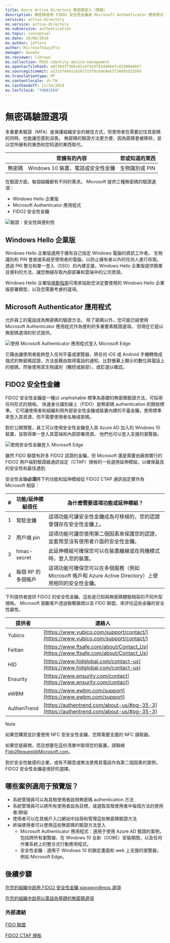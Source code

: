 ```yaml
---
title: Azure Active Directory 無密碼登入（預覽）
description: 無密碼使用 FIDO2 安全性金鑰或 Microsoft Authenticator 應用程式（預覽）登入 Azure AD
services: active-directory
ms.service: active-directory
ms.subservice: authentication
ms.topic: conceptual
ms.date: 10/08/2019
ms.author: joflore
author: MicrosoftGuyJFlo
manager: daveba
ms.reviewer: librown
ms.collection: M365-identity-device-management
ms.openlocfilehash: e073b4ff366c05cdf429f81d46647cd330604057
ms.sourcegitcommit: a22cb7e641c6187315f0c6de9eb3734895d31b9d
ms.translationtype: MT
ms.contentlocale: zh-TW
ms.lasthandoff: 11/14/2019
ms.locfileid: "74081569"
---
```

# <a name="passwordless-authentication-options"></a>無密碼驗證選項

多重要素驗證（MFA）是保護組織安全的絕佳方式，但使用者在需要記住其密碼的同時，也能讓您感到沮喪。 無密碼的驗證方法更方便，因為密碼會被移除，並以您所擁有的東西和您知道的東西取代。

|   | 您擁有的內容 | 您或知道的東西 |
| --- | --- | --- |
| 無密碼 | Windows 10 裝置、電話或安全性金鑰 | 生物識別或 PIN |

在驗證方面，每個組織都有不同的需求。 Microsoft 提供三種無密碼的驗證選項：

- Windows Hello 企業版
- Microsoft Authenticator 應用程式
- FIDO2 安全性金鑰

![驗證：安全性與便利性](./media/concept-authentication-passwordless/passwordless-convenience-security.png)

## <a name="windows-hello-for-business"></a>Windows Hello 企業版

Windows Hello 企業版適用于擁有自己指定 Windows 電腦的資訊工作者。 生物識別和 PIN 會直接系結至使用者的電腦，以防止擁有者以外的任何人進行存取。 透過 PKI 整合和單一登入（SSO）的內建支援，Windows Hello 企業版提供簡單且便利的方法，讓您無縫存取內部部署和雲端中的公司資源。

Windows Hello 企業版[規劃指南](https://docs.microsoft.com/windows/security/identity-protection/hello-for-business/hello-planning-guide)可用來協助您決定要使用的 Windows Hello 企業版部署類型，以及您需要考慮的選項。

## <a name="microsoft-authenticator-app"></a>Microsoft Authenticator 應用程式

允許員工的電話成為無密碼的驗證方法。 除了密碼以外，您可能已經使用 Microsoft Authenticator 應用程式作為便利的多重要素驗證選項。 但現在它是以無密碼選項的形式提供。

![使用 Microsoft Authenticator 應用程式登入 Microsoft Edge](./media/concept-authentication-passwordless/concept-web-sign-in-microsoft-authenticator-app.png)

它藉由讓使用者能夠登入任何平臺或瀏覽器，將任何 iOS 或 Android 手機轉換成強式的無密碼認證，方法是藉由取得電話的通知、比對螢幕上顯示的數位與電話上的號碼，然後使用其生物識別（觸控或臉部），或釘選以確認。

## <a name="fido2-security-keys"></a>FIDO2 安全性金鑰

FIDO2 安全性金鑰是一種以 unphishable 標準為基礎的無密碼驗證方法，可採用任何形式的規格。 快速身分識別線上（FIDO）是無密碼 authentication 的開放標準。 它可讓使用者和組織利用外部安全性金鑰或裝置內建的平臺金鑰，使用標準來登入其資源，而不需要使用者名稱或密碼。

對於公開預覽，員工可以使用安全性金鑰登入其 Azure AD 加入的 Windows 10 裝置，並取得單一登入其雲端和內部部署資源。 他們也可以登入支援的瀏覽器。

![使用安全性金鑰登入 Microsoft Edge](./media/concept-authentication-passwordless/concept-web-sign-in-security-key.png)

雖然 FIDO 聯盟有許多 FIDO2 認證的金鑰，但 Microsoft 還是需要由廠商實行的 FIDO2 用戶端對驗證器通訊協定（CTAP）規格的一些選用延伸模組，以確保最高的安全性和最佳遇到.

安全性金鑰**必須**將下列功能和延伸模組從 FIDO2 CTAP 通訊協定實作為 Microsoft 相容：

| # | 功能/延伸模組信任 | 為什麼需要這項功能或延伸模組？ |
| --- | --- | --- |
| 1 | 常駐金鑰 | 這項功能可讓安全性金鑰成為可移植的，您的認證會儲存在安全性金鑰上。 |
| 2 | 用戶端 pin | 這項功能可讓您使用第二個因素來保護您的認證，並套用至沒有使用者介面的安全性金鑰。 |
| 3 | hmac-secret | 此延伸模組可確保您可以在裝置離線或在飛機模式時，登入您的裝置。 |
| 4 | 每個 RP 的多個帳戶 | 這項功能可確保您可以在多個服務（例如 Microsoft 帳戶和 Azure Active Directory）上使用相同的安全性金鑰。 |

下列提供者提供 FIDO2 的安全性金鑰，這些是已知與無密碼體驗相容的不同外型規格。 Microsoft 鼓勵客戶透過聯繫廠商以及 FIDO 聯盟，來評估這些金鑰的安全性屬性。

| 提供者 | 連絡人 |
| --- | --- |
| Yubico | [https://www.yubico.com/support/contact/](https://www.yubico.com/support/contact/) |
| Feitian | [https://www.ftsafe.com/about/Contact_Us](https://www.ftsafe.com/about/Contact_Us) |
| HID | [https://www.hidglobal.com/contact-us](https://www.hidglobal.com/contact-us) |
| Ensurity | [https://www.ensurity.com/contact](https://www.ensurity.com/contact) |
| eWBM | [https://www.ewbm.com/support](https://www.ewbm.com/support) |
| AuthenTrend | [https://authentrend.com/about-us/#pg-35-3](https://authentrend.com/about-us/#pg-35-3) |

> [!NOTE]
> 如果您購買並計畫使用 NFC 型安全性金鑰，您將需要支援的 NFC 讀取器。

如果您是廠商，而且想要在這份清單中取得您的裝置，請聯絡[Fido2Request@Microsoft.com](mailto:Fido2Request@Microsoft.com)。

對於安全性敏感的企業，或有不願意或無法使用其電話作為第二個因素的案例，FIDO2 安全性金鑰是很好的選擇。

## <a name="what-scenarios-work-with-the-preview"></a>哪些案例適用于預覽版？

- 系統管理員可以為其租使用者啟用無密碼 authentication 方法
- 系統管理員可以將所有使用者設為目標，或選取其租使用者中每個方法的使用者/群組
- 使用者可以在其帳戶入口網站中註冊和管理這些無密碼驗證方法
- 終端使用者可以使用這些無密碼的驗證方法登入
   - Microsoft Authenticator 應用程式：適用于使用 Azure AD 驗證的案例，包括跨所有瀏覽器、在 Windows 10 全新（OOBE）安裝期間，以及任何作業系統上的整合式行動應用程式。
   - 安全性金鑰：適用于 Windows 10 的鎖定畫面和 web 上支援的瀏覽器，例如 Microsoft Edge。

## <a name="next-steps"></a>後續步驟

[在您的組織中啟用 FIDO2 安全性金鑰 passwordlesss 選項](howto-authentication-passwordless-security-key.md)

[在您的組織中啟用以電話為基礎的無密碼選項](howto-authentication-passwordless-phone.md)

### <a name="external-links"></a>外部連結

[FIDO 聯盟](https://fidoalliance.org/)

[FIDO2 CTAP 規格](https://fidoalliance.org/specs/fido-v2.0-id-20180227/fido-client-to-authenticator-protocol-v2.0-id-20180227.html)
